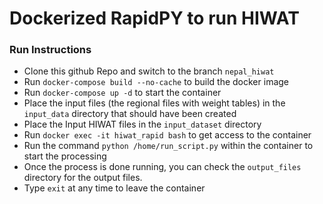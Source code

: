 # Dockerized RapidPY to run HIWAT

### Run Instructions

-   Clone this github Repo and switch to the branch `nepal_hiwat`
-   Run `docker-compose build --no-cache` to build the docker image
-   Run `docker-compose up -d` to start the container
-   Place the input files (the regional files with weight tables) in the `input_data` directory that should have been created
-   Place the Input HIWAT files in the `input_dataset` directory
-   Run `docker exec -it hiwat_rapid bash` to get access to the container
-   Run the command `python /home/run_script.py` within the container to start the processing
-   Once the process is done running, you can check the `output_files` directory for the output files.
-   Type `exit` at any time to leave the container

